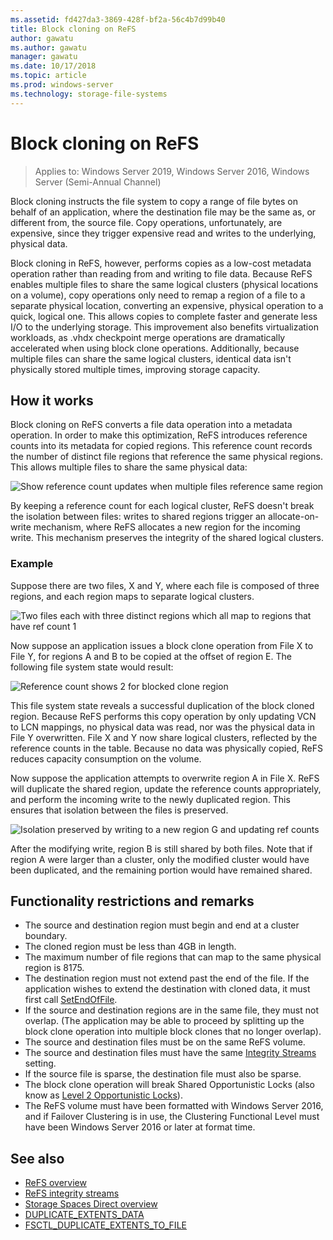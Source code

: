```yaml
---
ms.assetid: fd427da3-3869-428f-bf2a-56c4b7d99b40
title: Block cloning on ReFS
author: gawatu
ms.author: gawatu
manager: gawatu
ms.date: 10/17/2018
ms.topic: article
ms.prod: windows-server
ms.technology: storage-file-systems
---
```

# Block cloning on ReFS

>Applies to: Windows Server 2019, Windows Server 2016, Windows Server (Semi-Annual Channel)

Block cloning instructs the file system to copy a range of file bytes on behalf of an application, where the destination file may be the same as, or different from, the source file. Copy operations, unfortunately, are expensive, since they trigger expensive read and writes to the underlying, physical data. 

Block cloning in ReFS, however, performs copies as a low-cost metadata operation rather than reading from and writing to file data. Because ReFS enables multiple files to share the same logical clusters (physical locations on a volume), copy operations only need to remap a region of a file to a separate physical location, converting an expensive, physical operation to a quick, logical one. This allows copies to complete faster and generate less I/O to the underlying storage. This improvement also benefits virtualization workloads, as .vhdx checkpoint merge operations are dramatically accelerated when using block clone operations. Additionally, because multiple files can share the same logical clusters, identical data isn't physically stored multiple times, improving storage capacity. 
  
## How it works 

Block cloning on ReFS converts a file data operation into a metadata operation. In order to make this optimization, ReFS introduces reference counts into its metadata for copied regions. This reference count records the number of distinct file regions that reference the same physical regions. This allows multiple files to share the same physical data:

![Show reference count updates when multiple files reference same region](media/ref-count-example.gif)

By keeping a reference count for each logical cluster, ReFS doesn't break the isolation between files: writes to shared regions trigger an allocate-on-write mechanism, where ReFS allocates a new region for the incoming write. This mechanism preserves the integrity of the shared logical clusters. 

### Example
Suppose there are two files, X and Y, where each file is composed of three regions, and each region maps to separate logical clusters.

![Two files each with three distinct regions which all map to regions that have ref count 1](media/block-clone-1.png)

Now suppose an application issues a block clone operation from File X to File Y, for regions A and B to be copied at the offset of region E. The following file system state would result:

![Reference count shows 2 for blocked clone region](media/block-clone-2.png)

This file system state reveals a successful duplication of the block cloned region. Because ReFS performs this copy operation by only updating VCN to LCN mappings, no physical data was read, nor was the physical data in File Y overwritten. File X and Y now share logical clusters, reflected by the reference counts in the table. Because no data was physically copied, ReFS reduces capacity consumption on the volume. 

Now suppose the application attempts to overwrite region A in File X. ReFS will duplicate the shared region, update the reference counts appropriately, and perform the incoming write to the newly duplicated region. This ensures that isolation between the files is preserved.   

![Isolation preserved by writing to a new region G and updating ref counts](media/block-clone-3.png)

After the modifying write, region B is still shared by both files. Note that if region A were larger than a cluster, only the modified cluster would have been duplicated, and the remaining portion would have remained shared.


## Functionality restrictions and remarks
- The source and destination region must begin and end at a cluster boundary. 
- The cloned region must be less than 4GB in length. 
- The maximum number of file regions that can map to the same physical region is 8175.
- The destination region must not extend past the end of the file. If the application wishes to extend the destination with cloned data, it must first call [SetEndOfFile](https://msdn.microsoft.com/library/windows/desktop/aa365531(v=vs.85).aspx). 
- If the source and destination regions are in the same file, they must not overlap. (The application may be able to proceed by splitting up the block clone operation into multiple block clones that no longer overlap).
- The source and destination files must be on the same ReFS volume. 
- The source and destination files must have the same [Integrity Streams](https://msdn.microsoft.com/library/windows/desktop/gg258117(v=vs.85).aspx) setting. 
- If the source file is sparse, the destination file must also be sparse. 
- The block clone operation will break Shared Opportunistic Locks (also know as [Level 2 Opportunistic Locks](https://msdn.microsoft.com/library/windows/desktop/aa365713(v=vs.85).aspx)).
- The ReFS volume must have been formatted with Windows Server 2016, and if Failover Clustering is in use, the Clustering Functional Level must have been Windows Server 2016 or later at format time. 

## See also

-   [ReFS overview](refs-overview.md)
-   [ReFS integrity streams](integrity-streams.md)
-   [Storage Spaces Direct overview](../storage-spaces/storage-spaces-direct-overview.md)
-   [DUPLICATE_EXTENTS_DATA](https://msdn.microsoft.com/library/windows/desktop/mt590821(v=vs.85).aspx)
-   [FSCTL_DUPLICATE_EXTENTS_TO_FILE](https://msdn.microsoft.com/library/windows/desktop/mt590823(v=vs.85).aspx)
